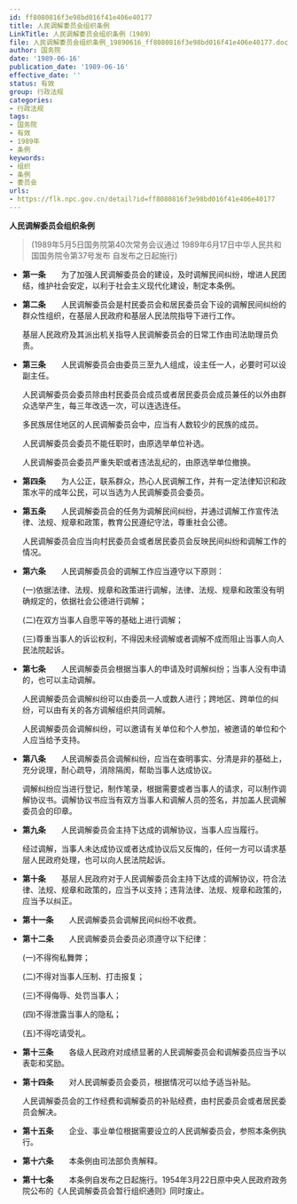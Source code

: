 ```yaml
---
id: ff8080816f3e98bd016f41e406e40177
title: 人民调解委员会组织条例
LinkTitle: 人民调解委员会组织条例（1989）
file: 人民调解委员会组织条例_19890616_ff8080816f3e98bd016f41e406e40177.docx
author: 国务院
date: '1989-06-16'
publication_date: '1989-06-16'
effective_date: ''
status: 有效
group: 行政法规
categories:
- 行政法规
tags:
- 国务院
- 有效
- 1989年
- 条例
keywords:
- 组织
- 条例
- 委员会
urls:
- https://flk.npc.gov.cn/detail?id=ff8080816f3e98bd016f41e406e40177
---
```


**人民调解委员会组织条例**

> (1989年5月5日国务院第40次常务会议通过 1989年6月17日中华人民共和国国务院令第37号发布 自发布之日起施行)

- **第一条**　　为了加强人民调解委员会的建设，及时调解民间纠纷，增进人民团结，维护社会安定，以利于社会主义现代化建设，制定本条例。

- **第二条**　　人民调解委员会是村民委员会和居民委员会下设的调解民间纠纷的群众性组织，在基层人民政府和基层人民法院指导下进行工作。

  基层人民政府及其派出机关指导人民调解委员会的日常工作由司法助理员负责。

- **第三条**　　人民调解委员会由委员三至九人组成，设主任一人，必要时可以设副主任。

  人民调解委员会委员除由村民委员会成员或者居民委员会成员兼任的以外由群众选举产生，每三年改选一次，可以连选连任。

  多民族居住地区的人民调解委员会中，应当有人数较少的民族的成员。

  人民调解委员会委员不能任职时，由原选举单位补选。

  人民调解委员会委员严重失职或者违法乱纪的，由原选举单位撤换。

- **第四条**　　为人公正，联系群众，热心人民调解工作，并有一定法律知识和政策水平的成年公民，可以当选为人民调解委员会委员。

- **第五条**　　人民调解委员会的任务为调解民间纠纷，并通过调解工作宣传法律、法规、规章和政策，教育公民遵纪守法，尊重社会公德。

  人民调解委员会应当向村民委员会或者居民委员会反映民间纠纷和调解工作的情况。

- **第六条**　　人民调解委员会的调解工作应当遵守以下原则：

  (一)依据法律、法规、规章和政策进行调解，法律、法规、规章和政策没有明确规定的，依据社会公德进行调解；

  (二)在双方当事人自愿平等的基础上进行调解；

  (三)尊重当事人的诉讼权利，不得因未经调解或者调解不成而阻止当事人向人民法院起诉。

- **第七条**　　人民调解委员会根据当事人的申请及时调解纠纷；当事人没有申请的，也可以主动调解。

  人民调解委员会调解纠纷可以由委员一人或数人进行；跨地区、跨单位的纠纷，可以由有关的各方调解组织共同调解。

  人民调解委员会调解纠纷，可以邀请有关单位和个人参加，被邀请的单位和个人应当给予支持。

- **第八条**　　人民调解委员会调解纠纷，应当在查明事实、分清是非的基础上，充分说理，耐心疏导，消除隔阂，帮助当事人达成协议。

  调解纠纷应当进行登记，制作笔录，根据需要或者当事人的请求，可以制作调解协议书。调解协议书应当有双方当事人和调解人员的签名，并加盖人民调解委员会的印章。

- **第九条**　　人民调解委员会主持下达成的调解协议，当事人应当履行。

  经过调解，当事人未达成协议或者达成协议后又反悔的，任何一方可以请求基层人民政府处理，也可以向人民法院起诉。

- **第十条**　　基层人民政府对于人民调解委员会主持下达成的调解协议，符合法律、法规、规章和政策的，应当予以支持；违背法律、法规、规章和政策的，应当予以纠正。

- **第十一条**　　人民调解委员会调解民间纠纷不收费。

- **第十二条**　　人民调解委员会委员必须遵守以下纪律：

  (一)不得徇私舞弊；

  (二)不得对当事人压制、打击报复；

  (三)不得侮辱、处罚当事人；

  (四)不得泄露当事人的隐私；

  (五)不得吃请受礼。

- **第十三条**　　各级人民政府对成绩显著的人民调解委员会和调解委员应当予以表彰和奖励。

- **第十四条**　　对人民调解委员会委员，根据情况可以给予适当补贴。

  人民调解委员会的工作经费和调解委员的补贴经费，由村民委员会或者居民委员会解决。

- **第十五条**　　企业、事业单位根据需要设立的人民调解委员会，参照本条例执行。

- **第十六条**　　本条例由司法部负责解释。

- **第十七条**　　本条例自发布之日起施行。1954年3月22日原中央人民政府政务院公布的《人民调解委员会暂行组织通则》同时废止。
